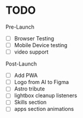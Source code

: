 # TODO

Pre-Launch

- [ ] Browser Testing
- [ ] Mobile Device testing
- [ ] video support

Post-Launch

- [ ] Add PWA
- [ ] Logo from AI to Figma
- [ ] Astro tribute
- [ ] lightbox cleanup listeners
- [ ] Skills section
- [ ] apps section animations

